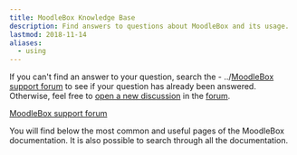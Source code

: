 ```yaml
---
title: MoodleBox Knowledge Base
description: Find answers to questions about MoodleBox and its usage.
lastmod: 2018-11-14
aliases:
  - using
---
```


If you can't find an answer to your question, search the - ../[MoodleBox support forum][1] to see if your question has already been answered. Otherwise, feel free to [open a new discussion][1] in the [forum][1].

<p class="text-center"><a href="https://discuss.moodlebox.net/" class="btn btn-template-main btn-lg">MoodleBox support forum</a></p>

You will find below the most common and useful pages of the MoodleBox documentation. It is also possible to search through all the documentation.

 [1]: https://discuss.moodlebox.net/
